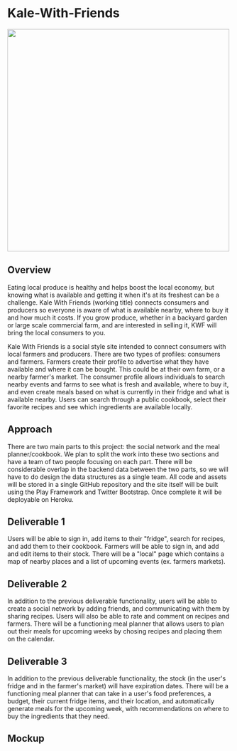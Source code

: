 # Kale-With-Friends

<img src="kale-home-image.jpg" width="500px"/>

## Overview

Eating local produce is healthy and helps boost the local economy, but knowing what is available and getting it when it's at its freshest can be a challenge. Kale With Friends (working title) connects consumers and producers so everyone is aware of what is available nearby, where to buy it and how much it costs. If you grow produce, whether in a backyard garden or large scale commercial farm, and are interested in selling it, KWF will bring the local consumers to you.

Kale With Friends is a social style site intended to connect consumers with local farmers and producers. There are two types of profiles: consumers and farmers. Farmers create their profile to advertise what they have available and where it can be bought. This could be at their own farm, or a nearby farmer's market. The consumer profile allows individuals to search nearby events and farms to see what is fresh and available, where to buy it, and even create meals based on what is currently in their fridge and what is available nearby. Users can search through a public cookbook, select their favorite recipes and see which ingredients are available locally.


## Approach

There are two main parts to this project: the social network and the meal planner/cookbook. We plan to split the work into these two sections and have a team of two people focusing on each part. There will be considerable overlap in the backend data between the two parts, so we will have to do design the data structures as a single team. All code and assets will be stored in a single GitHub repository and the site itself will be built using the Play Framework and Twitter Bootstrap. Once complete it will be deployable on Heroku. 

## Deliverable 1
Users will be able to sign in, add items to their "fridge", search for recipes, and add them to their cookbook. Farmers will be able to sign in, and add and edit items to their stock. There will be a "local" page which contains a map of nearby places and a list of upcoming events (ex. farmers markets).

## Deliverable 2
In addition to the previous deliverable functionality, users will be able to create a social network by adding friends, and communicating with them by sharing recipes. Users will also be able to rate and comment on recipes and farmers. There will be a functioning meal planner that allows users to plan out their meals for upcoming weeks by chosing recipes and placing them on the calendar.

## Deliverable 3
In addition to the previous deliverable functionality, the stock (in the user's fridge and in the farmer's market) will have expiration dates. There will be a functioning meal planner that can take in a user's food preferences, a budget, their current fridge items, and their location, and automatically generate meals for the upcoming week, with recommendations on where to buy the ingredients that they need.

## Mockup
